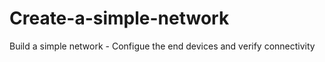 # Create-a-simple-network
Build a simple network  - Configue the end devices and verify connectivity

